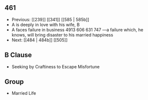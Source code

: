 ## 461
- Previous: [[239]] [[341]] [[585 | 585b]] 
- A is deeply in love with his wife, B
- A faces failure in business 4913 606 631 747 —a failure which, he knows, will bring disaster to his married happiness
- Next: [[484 | 484b]] [[505]] 

## B Clause
- Seeking by Craftiness to Escape Misfortune

## Group
- Married Life

